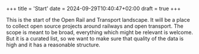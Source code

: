 +++
title = 'Start'
date = 2024-09-29T10:40:47+02:00
draft = true
+++

This is the start of the Open Rail and Transport landscape. It will be a place to collect open source projects around railways and open transport. The scope is meant to be broad, everything which might be relevant is welcome. But it is a curated list, so we want to make sure that quality of the data is high and it has a reasonable structure.
